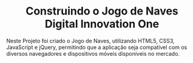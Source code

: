 <h1 align="center">Construindo o Jogo de Naves<br>Digital Innovation One</h1>

Neste Projeto foi criado o Jogo de Naves, utilizando HTML5, CSS3, JavaScript e jQuery, permitindo que a aplicação seja compatível com os diversos navegadores e dispositivos móveis disponíveis no mercado.
